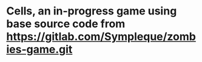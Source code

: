 # Cells, an in-progress game using base source code from https://gitlab.com/Sympleque/zombies-game.git
